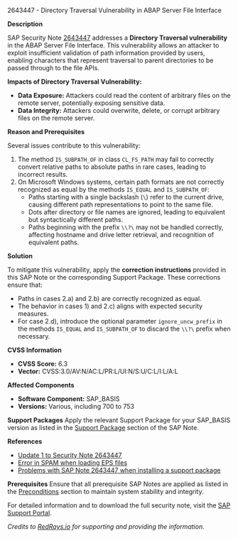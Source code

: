2643447 - Directory Traversal Vulnerability in ABAP Server File Interface

**Description**

SAP Security Note [2643447](https://me.sap.com/notes/0002643447) addresses a **Directory Traversal vulnerability** in the ABAP Server File Interface. This vulnerability allows an attacker to exploit insufficient validation of path information provided by users, enabling characters that represent traversal to parent directories to be passed through to the file APIs.

**Impacts of Directory Traversal Vulnerability:**
- **Data Exposure:** Attackers could read the content of arbitrary files on the remote server, potentially exposing sensitive data.
- **Data Integrity:** Attackers could overwrite, delete, or corrupt arbitrary files on the remote server.

**Reason and Prerequisites**

Several issues contribute to this vulnerability:
1. The method `IS_SUBPATH_OF` in class `CL_FS_PATH` may fail to correctly convert relative paths to absolute paths in rare cases, leading to incorrect results.
2. On Microsoft Windows systems, certain path formats are not correctly recognized as equal by the methods `IS_EQUAL` and `IS_SUBPATH_OF`:
   - Paths starting with a single backslash (`\`) refer to the current drive, causing different path representations to point to the same file.
   - Dots after directory or file names are ignored, leading to equivalent but syntactically different paths.
   - Paths beginning with the prefix `\\?\` may not be handled correctly, affecting hostname and drive letter retrieval, and recognition of equivalent paths.

**Solution**

To mitigate this vulnerability, apply the **correction instructions** provided in this SAP Note or the corresponding Support Package. These corrections ensure that:
- Paths in cases 2.a) and 2.b) are correctly recognized as equal.
- The behavior in cases 1) and 2.c) aligns with expected security measures.
- For case 2.d), introduce the optional parameter `ignore_uncw_prefix` in the methods `IS_EQUAL` and `IS_SUBPATH_OF` to discard the `\\?\` prefix when necessary.

**CVSS Information**
- **CVSS Score:** 6.3
- **Vector:** CVSS:3.0/AV:N/AC:L/PR:L/UI:N/S:U/C:L/I:L/A:L

**Affected Components**
- **Software Component:** SAP_BASIS
- **Versions:** Various, including 700 to 753

**Support Packages**
Apply the relevant Support Package for your SAP_BASIS version as listed in the [Support Package](https://me.sap.com/supportpackage/SAPKB70037) section of the SAP Note.

**References**
- [Update 1 to Security Note 2643447](https://me.sap.com/notes/2812152)
- [Error in SPAM when loading EPS files](https://me.sap.com/notes/2978800)
- [Problems with SAP Note 2643447 when installing a support package](https://me.sap.com/notes/2805129)

**Prerequisites**
Ensure that all prerequisite SAP Notes are applied as listed in the [Preconditions](https://me.sap.com/notes/0002643447#prerequisites) section to maintain system stability and integrity.

For detailed information and to download the full security note, visit the [SAP Support Portal](https://me.sap.com/notes/0002643447).

*Credits to [RedRays.io](https://redrays.io) for supporting and providing the information.*